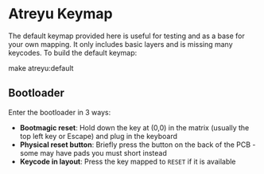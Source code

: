 # Atreyu Keymap

The default keymap provided here is useful for testing and as a base
for your own mapping. It only includes basic layers and is missing many
keycodes. To build the default keymap:

make atreyu:default

## Bootloader

Enter the bootloader in 3 ways:

* **Bootmagic reset**: Hold down the key at (0,0) in the matrix (usually the top left key or Escape) and plug in the keyboard
* **Physical reset button**: Briefly press the button on the back of the PCB - some may have pads you must short instead
* **Keycode in layout**: Press the key mapped to `RESET` if it is available

